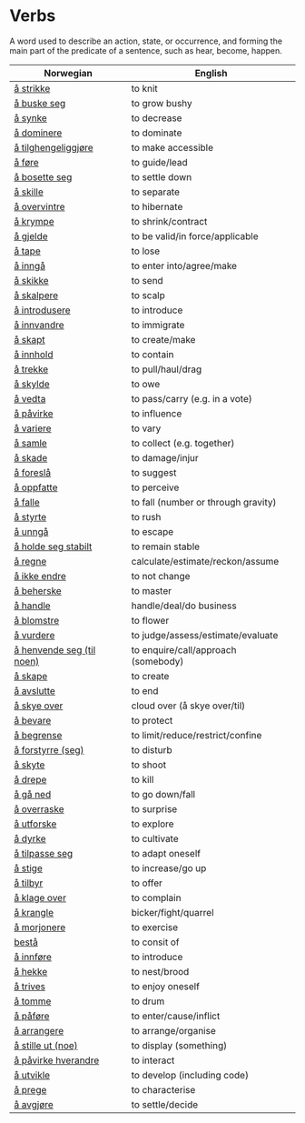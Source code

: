 # Verbs

A word used to describe an action, state, or occurrence, and forming the main part of the predicate of a sentence, such as hear, become, happen.

| Norwegian | English |
| --- | --- |
| [å strikke](https://www.ordnett.no/search?language=no&phrase=å%20strikke) | to knit |
| [å buske seg](https://www.ordnett.no/search?language=no&phrase=å%20buske%20seg) | to grow bushy |
| [å synke](https://www.ordnett.no/search?language=no&phrase=å%20synke) | to decrease |
| [å dominere](https://www.ordnett.no/search?language=no&phrase=å%20dominere) | to dominate |
| [å tilghengeliggjøre](https://www.ordnett.no/search?language=no&phrase=å%20tilghengeliggjøre) | to make accessible |
| [å føre](https://www.ordnett.no/search?language=no&phrase=å%20føre) | to guide/lead |
| [å bosette seg](https://www.ordnett.no/search?language=no&phrase=å%20bosette%20seg) | to settle down |
| [å skille](https://www.ordnett.no/search?language=no&phrase=å%20skille) | to separate |
| [å overvintre](https://www.ordnett.no/search?language=no&phrase=å%20overvintre) | to hibernate |
| [å krympe](https://www.ordnett.no/search?language=no&phrase=å%20krympe) | to shrink/contract |
| [å gjelde](https://www.ordnett.no/search?language=no&phrase=å%20gjelde) | to be valid/in force/applicable |
| [å tape](https://www.ordnett.no/search?language=no&phrase=å%20tape) | to lose |
| [å inngå](https://www.ordnett.no/search?language=no&phrase=å%20inngå) | to enter into/agree/make |
| [å skikke](https://www.ordnett.no/search?language=no&phrase=å%20skikke) | to send |
| [å skalpere](https://www.ordnett.no/search?language=no&phrase=å%20skalpere) | to scalp |
| [å introdusere](https://www.ordnett.no/search?language=no&phrase=å%20introdusere) | to introduce |
| [å innvandre](https://www.ordnett.no/search?language=no&phrase=å%20innvandre) | to immigrate |
| [å skapt](https://www.ordnett.no/search?language=no&phrase=å%20skapt) | to create/make |
| [å innhold](https://www.ordnett.no/search?language=no&phrase=å%20innhold) | to contain |
| [å trekke](https://www.ordnett.no/search?language=no&phrase=å%20trekke) | to pull/haul/drag |
| [å skylde](https://www.ordnett.no/search?language=no&phrase=å%20skylde) | to owe |
| [å vedta](https://www.ordnett.no/search?language=no&phrase=å%20vedta) | to pass/carry (e.g. in a vote) |
| [å påvirke](https://www.ordnett.no/search?language=no&phrase=å%20påvirke) | to influence |
| [å variere](https://www.ordnett.no/search?language=no&phrase=å%20variere) | to vary |
| [å samle](https://www.ordnett.no/search?language=no&phrase=å%20samle) | to collect (e.g. together) |
| [å skade](https://www.ordnett.no/search?language=no&phrase=å%20skade) | to damage/injur |
| [å foreslå](https://www.ordnett.no/search?language=no&phrase=å%20foreslå) | to suggest |
| [å oppfatte](https://www.ordnett.no/search?language=no&phrase=å%20oppfatte) | to perceive |
| [å falle](https://www.ordnett.no/search?language=no&phrase=å%20falle) | to fall (number or through gravity) |
| [å styrte](https://www.ordnett.no/search?language=no&phrase=å%20styrte) | to rush |
| [å unngå](https://www.ordnett.no/search?language=no&phrase=å%20unngå) | to escape |
| [å holde seg stabilt](https://www.ordnett.no/search?language=no&phrase=å%20holde%20seg%20stabilt) | to remain stable |
| [å regne](https://www.ordnett.no/search?language=no&phrase=å%20regne) | calculate/estimate/reckon/assume |
| [å ikke endre](https://www.ordnett.no/search?language=no&phrase=å%20ikke%20endre) | to not change |
| [å beherske](https://www.ordnett.no/search?language=no&phrase=å%20beherske) | to master |
| [å handle](https://www.ordnett.no/search?language=no&phrase=å%20handle) | handle/deal/do business |
| [å blomstre](https://www.ordnett.no/search?language=no&phrase=å%20blomstre) | to flower |
| [å vurdere](https://www.ordnett.no/search?language=no&phrase=å%20vurdere) | to judge/assess/estimate/evaluate |
| [å henvende seg (til noen)](https://www.ordnett.no/search?language=no&phrase=å%20henvende%20seg%20(til%20noen)) | to enquire/call/approach (somebody) |
| [å skape](https://www.ordnett.no/search?language=no&phrase=å%20skape) | to create |
| [å avslutte](https://www.ordnett.no/search?language=no&phrase=å%20avslutte) | to end |
| [å skye over](https://www.ordnett.no/search?language=no&phrase=å%20skye%20over) | cloud over (å skye over/til) |
| [å bevare](https://www.ordnett.no/search?language=no&phrase=å%20bevare) | to protect |
| [å begrense](https://www.ordnett.no/search?language=no&phrase=å%20begrense) | to limit/reduce/restrict/confine |
| [å forstyrre (seg)](https://www.ordnett.no/search?language=no&phrase=å%20forstyrre%20(seg)) | to disturb |
| [å skyte](https://www.ordnett.no/search?language=no&phrase=å%20skyte) | to shoot |
| [å drepe](https://www.ordnett.no/search?language=no&phrase=å%20drepe) | to kill |
| [å gå ned](https://www.ordnett.no/search?language=no&phrase=å%20gå%20ned) | to go down/fall |
| [å overraske](https://www.ordnett.no/search?language=no&phrase=å%20overraske) | to surprise |
| [å utforske](https://www.ordnett.no/search?language=no&phrase=å%20utforske) | to explore |
| [å dyrke](https://www.ordnett.no/search?language=no&phrase=å%20dyrke) | to cultivate |
| [å tilpasse seg](https://www.ordnett.no/search?language=no&phrase=å%20tilpasse%20seg) | to adapt oneself |
| [å stige](https://www.ordnett.no/search?language=no&phrase=å%20stige) | to increase/go up |
| [å tilbyr](https://www.ordnett.no/search?language=no&phrase=å%20tilbyr) | to offer |
| [å klage over](https://www.ordnett.no/search?language=no&phrase=å%20klage%20over) | to complain |
| [å krangle](https://www.ordnett.no/search?language=no&phrase=å%20krangle) | bicker/fight/quarrel |
| [å morjonere](https://www.ordnett.no/search?language=no&phrase=å%20morjonere) | to exercise |
| [bestå](https://www.ordnett.no/search?language=no&phrase=bestå) | to consit of |
| [å innføre](https://www.ordnett.no/search?language=no&phrase=å%20innføre) | to introduce |
| [å hekke](https://www.ordnett.no/search?language=no&phrase=å%20hekke) | to nest/brood |
| [å trives](https://www.ordnett.no/search?language=no&phrase=å%20trives) | to enjoy oneself |
| [å tomme](https://www.ordnett.no/search?language=no&phrase=å%20tomme) | to drum |
| [å påføre](https://www.ordnett.no/search?language=no&phrase=å%20påføre) | to enter/cause/inflict |
| [å arrangere](https://www.ordnett.no/search?language=no&phrase=å%20arrangere) | to arrange/organise |
| [å stille ut (noe)](https://www.ordnett.no/search?language=no&phrase=å%20stille%20ut%20(noe)) | to display (something) |
| [å påvirke hverandre](https://www.ordnett.no/search?language=no&phrase=å%20påvirke%20hverandre) | to interact |
| [å utvikle](https://www.ordnett.no/search?language=no&phrase=å%20utvikle) | to develop (including code) |
| [å prege](https://www.ordnett.no/search?language=no&phrase=å%20prege) | to characterise |
| [å avgjøre](https://www.ordnett.no/search?language=no&phrase=å%20avgjøre) | to settle/decide |

